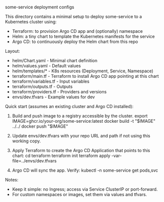 some-service deployment configs

This directory contains a minimal setup to deploy some-service to a Kubernetes cluster using:
- Terraform: to provision Argo CD app and (optionally) namespace
- Helm: a tiny chart to template the Kubernetes manifests for the service
- Argo CD: to continuously deploy the Helm chart from this repo

Layout:
- helm/Chart.yaml                 - Minimal chart definition
- helm/values.yaml                - Default values
- helm/templates/*                - K8s resources (Deployment, Service, Namespace)
- terraform/main.tf              - Terraform to install Argo CD app pointing at this chart
- terraform/variables.tf         - Input variables
- terraform/outputs.tf           - Outputs
- terraform/providers.tf         - Providers and versions
- envs/dev.tfvars                - Example values for dev

Quick start (assumes an existing cluster and Argo CD installed):
1) Build and push image to a registry accessible by the cluster.
   export IMAGE=ghcr.io/your-org/some-service:latest
   docker build -t "$IMAGE" ../../
   docker push "$IMAGE"

2) Update envs/dev.tfvars with your repo URL and path if not using this working copy.

3) Apply Terraform to create the Argo CD Application that points to this chart:
   cd terraform
   terraform init
   terraform apply -var-file=../envs/dev.tfvars

4) Argo CD will sync the app. Verify:
   kubectl -n some-service get pods,svc

Notes:
- Keep it simple: no Ingress; access via Service ClusterIP or port-forward.
- For custom namespaces or images, set them via values and tfvars.
